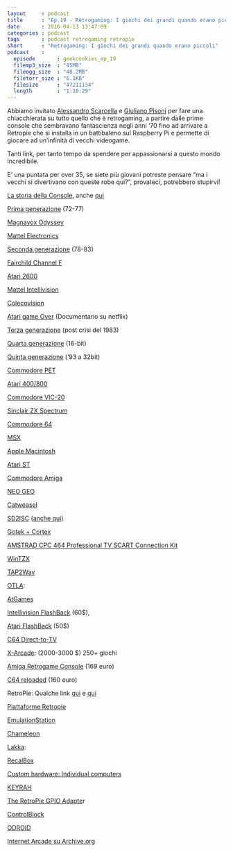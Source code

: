 ```yaml
---
layout     : podcast
title      : "Ep.19 - Retrogaming: I giochi dei grandi quando erano piccoli"
date       : 2016-04-13 13:47:09
categories : podcast
tags       : podcast retrogaming retropie 
short      : "Retrogaming: I giochi dei grandi quando erano piccoli"
podcast    :
  episode       : geekcookies_ep_19
  filemp3_size  : "45MB"
  fileogg_size  : "40.2MB" 
  filetorr_size : "6.1KB"
  filesize      : "47211134"
  length        : "1:10:29"
---
```


Abbiamo invitato [Alessandro Scarcella](http://www.ccworld.it/gli-autori/) e [Giuliano Pisoni](https://twitter.com/ccxx72) per fare una chiacchierata su tutto quello che è retrogaming, a partire dalle prime console che sembravano fantascienza negli anni ‘70 fino ad arrivare a Retropie che si installa in un battibaleno sul Raspberry Pi e permette di giocare ad un’infinità di vecchi videogame.

Tanti link, per tanto tempo da spendere per appassionarsi a questo mondo incredibile.

E’ una puntata per over 35, se siete più giovani potreste pensare “ma i vecchi si divertivano con queste robe qui?”, provateci, potrebbero stupirvi!

<!-- more -->

[La storia della Console](https://it.wikipedia.org/wiki/Console_(videogiochi)), anche [qui](http://www.ccworld.it/2015/07/retrogaming-console-80s/)

[Prima generazione](https://it.wikipedia.org/wiki/Storia_delle_console_per_videogiochi_(prima_era)) (72-77)

[Magnavox Odyssey](https://it.wikipedia.org/wiki/Magnavox_Odyssey)

[Mattel Electronics](http://www.handheldmuseum.com/Mattel/)

[Seconda generazione](https://it.wikipedia.org/wiki/Storia_delle_console_per_videogiochi_di_seconda_generazione) (78-83)

[Fairchild Channel F](https://it.wikipedia.org/wiki/Fairchild_Channel_F)

[Atari 2600](https://it.wikipedia.org/wiki/Atari_2600)

[Mattel Intellivision](https://it.wikipedia.org/wiki/Intellivision)

[Colecovision](https://it.wikipedia.org/wiki/ColecoVision)

[Atari game Over](http://www.wired.it/tv/regista-doc-sulle-cartucce-atari-avevo-pensato-tutto-per-finta/) (Documentario su netflix)

[Terza generazione](https://it.wikipedia.org/wiki/Storia_delle_console_per_videogiochi_(terza_era)) (post crisi del 1983)

[Quarta generazione](https://it.wikipedia.org/wiki/Storia_delle_console_per_videogiochi_(quarta_era)) (16-bit)

[Quinta generazione](https://it.wikipedia.org/wiki/Storia_delle_console_per_videogiochi_(quinta_era)) (‘93 a 32bit)

[Commodore PET](https://it.wikipedia.org/wiki/Commodore_PET)

[Atari 400/800](https://it.wikipedia.org/wiki/Atari_400/800)

[Commodore VIC-20](https://it.wikipedia.org/wiki/Commodore_VIC-20)

[Sinclair ZX Spectrum](https://it.wikipedia.org/wiki/Sinclair_ZX_Spectrum)

[Commodore 64](https://it.wikipedia.org/wiki/Commodore_64)

[MSX](https://it.wikipedia.org/wiki/Standard_MSX)

[Apple Macintosh](https://it.wikipedia.org/wiki/Apple_Macintosh)

[Atari ST](https://it.wikipedia.org/wiki/Atari_ST) 

[Commodore Amiga](https://it.wikipedia.org/wiki/Amiga)

[NEO GEO](https://it.wikipedia.org/wiki/Neo_Geo)

[Catweasel](http://wiki.icomp.de/wiki/Catweasel)

[SD2ISC](https://www.sd2iec.de/) ([anche qui](http://www.ccworld.it/2015/08/commodore-64-sd2iec/))

[Gotek + Cortex](http://www.ccworld.it/2015/07/gotek-amiga-usb-floppy-drive-emulator/) 

[AMSTRAD CPC 464 Professional TV SCART Connection Kit](http://www.ccworld.it/2013/11/amstrad-cpc-464-professional-tv-scart-connection-kit/)

[WinTZX](http://www.wintzx.fr/webStart.html)

[TAP2Wav](http://plus4world.powweb.com/tools/TAP2WAV)

[OTLA](https://code.google.com/archive/p/otla/downloads):

[AtGames](http://www.atgames.us)

[Intellivision FlashBack](http://www.ccworld.it/2015/07/unboxing-intellivision-flashback/) (60\$),

[Atari FlashBack](http://www.ccworld.it/2015/11/atari-flashback-unboxing/) (50\$)

[C64 Direct-to-TV](http://en.wikipedia.org/wiki/C64_Direct-to-TV)

[X-Arcade](http://shop.xgaming.com): (2000-3000 \$) 250+ giochi

[Amiga Retrogame Console](http://www.armigaproject.com) (169 euro)

[C64 reloaded](https://icomp.de/shop-icomp/en/shop/product/c64-reloaded.html) (160 euro)

RetroPie: Qualche link [qui](http://goo.gl/tZ9j8U) e [qui](http://goo.gl/z9A3xz) 

[Piattaforme Retropie](http://blog.petrockblock.com/retropie/arcade-systems-game-consoles-and-home-computers-in-retropie/)

[EmulationStation](http://www.emulationstation.org)

[Chameleon](http://chameleon.enging.com)

[Lakka](http://www.lakka.tv):

[RecalBox](http://www.recalbox.com)

[Custom hardware: Individual computers](http://wiki.icomp.de/wiki/Main_Page) 

[KEYRAH](http://wiki.icomp.de/wiki/Keyrah_V2)

[The RetroPie GPIO Adapte](http://blog.petrockblock.com/2012/10/21/the-retropie-gpio-adapter/)r

[ControlBlock](http://blog.petrockblock.com/2014/12/29/controlblock-power-switch-and-io-for-the-raspberry-pi/)

[ODROID](http://www.hardkernel.com/main/main.php)

[Internet Arcade su Archive.org](https://archive.org/details/internetarcade)

